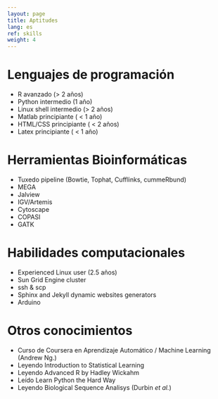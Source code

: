 ```yaml
---
layout: page
title: Aptitudes
lang: es
ref: skills
weight: 4
---
```


Lenguajes de programación
=========================

* R avanzado (> 2 años)
* Python intermedio (1 año)
* Linux shell intermedio (> 2 años)
* Matlab principiante ( < 1 año)
* HTML/CSS principiante ( < 2 años)
* Latex principiante ( < 1 año)

Herramientas Bioinformáticas
=============================

+ Tuxedo pipeline (Bowtie, Tophat, Cufflinks, cummeRbund)
+ MEGA
+ Jalview
+ IGV/Artemis
+ Cytoscape
+ COPASI
+ GATK


Habilidades computacionales
==============================

+ Experienced Linux user (2.5 años)
+ Sun Grid Engine cluster
+ ssh & scp
+ Sphinx and Jekyll dynamic websites generators
+ Arduino

Otros conocimientos
=========================

+ Curso de Coursera en Aprendizaje Automático / Machine Learning (Andrew Ng.)
+ Leyendo Introduction to Statistical Learning
+ Leyendo Advanced R by Hadley Wickahm
+ Leído Learn Python the Hard Way
+ Leyendo Biological Sequence Analisys (Durbin *et al.*)
